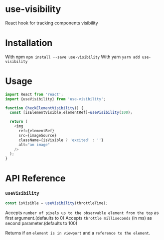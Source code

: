 # use-visibility
React hook for tracking components visibility

# Installation
With npm
`npm install --save use-visibility`
With yarn
`yarn add use-visibility`

# Usage
```js
import React from 'react';
import {useVisibility} from 'use-visibility';

function CheckElementVisibility() {
  const [isElementVisible,elementRef]=useVisibility(100);

  return (
    <img
      ref={elementRef}
      src={imageSource}
      className={isVisible ? 'excited' : ''}
      alt="an image"
    />
  );
}
```
# API Reference
### `useVisibility`
```js
const isVisible = useVisibility(throttleTime);
```
Accepts `number of pixels up to the observable element from the top` as first argument.(defaults to 0)
Accepts `throttle milliseconds` (in ms) as second parameter.(defaults to 100)

Returns if an `element is in viewport` and a `reference to the element`.